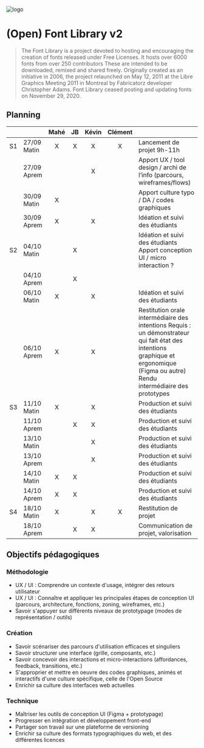 ![logo](https://en.wikipedia.org/wiki/Font_Library#/media/File:Open_Font_Library_logo.svg)
# (Open) Font Library v2

> The Font Library is a project devoted to hosting and encouraging the creation of fonts released under Free Licenses. It hosts over 6000 fonts from over 250 contributors These are intended to be downloaded, remixed and shared freely. Originally created as an initiative in 2006, the project relaunched on May 12, 2011 at the Libre Graphics Meeting 2011 in Montreal by Fabricatorz developer Christopher Adams.
> Font Library ceased posting and updating fonts on November 29, 2020.

## Planning
|    |             | Mahé | JB | Kévin | Clément |                                                                                                                                                                                    |
|----|-------------|:----:|:--:|:-----:|:-------:|------------------------------------------------------------------------------------------------------------------------------------------------------------------------------------|
| S1 | 27/09 Matin |   X  |  X |   X   |    X    | Lancement de projet 9h-11h                                                                                                                                                         |
|    | 27/09 Aprem |      |    |   X   |         | Apport UX / tool design / archi de l’info (parcours, wireframes/flows)                                                                                                             |
|    | 30/09 Matin |   X  |    |       |         | Apport culture typo / DA / codes graphiques                                                                                                                                        |
|    | 30/09 Aprem |   X  |    |   X   |         | Idéation et suivi des étudiants                                                                                                                                                    |
| S2 | 04/10 Matin |      |  X |       |         | Idéation et suivi des étudiants Apport conception UI / micro interaction ?                                                                                                         |
|    | 04/10 Aprem |      |  X |       |         |                                                                                                                                                                                    |
|    | 06/10 Matin |   X  |    |   X   |         | Idéation et suivi des étudiants                                                                                                                                                    |
|    | 06/10 Aprem |   X  |    |   X   |         | Restitution orale intermédiaire des intentions Requis : un démonstrateur qui fait état des intentions graphique et ergonomique (Figma ou autre) Rendu intermédiaire des prototypes |
| S3 | 11/10 Matin |   X  |    |   X   |         | Production et suivi des étudiants                                                                                                                                                  |
|    | 11/10 Aprem |      |  X |   X   |         | Production et suivi des étudiants                                                                                                                                                  |
|    | 13/10 Matin |      |    |   X   |         | Production et suivi des étudiants                                                                                                                                                  |
|    | 13/10 Aprem |      |    |   X   |         | Production et suivi des étudiants                                                                                                                                                  |
|    | 14/10 Matin |   X  |  X |       |         | Production et suivi des étudiants                                                                                                                                                  |
|    | 14/10 Aprem |   X  |  X |       |         | Production et suivi des étudiants                                                                                                                                                  |
| S4 | 18/10 Matin |   X  |    |   X   |    X    | Restitution de projet                                                                                                                                                              |
|    | 18/10 Aprem |      |  X |   X   |         | Communication de projet, valorisation                                                                                                                                              |

## Objectifs pédagogiques
### Méthodologie
- UX / UI : Comprendre un contexte d'usage, intégrer des retours utilisateur
- UX / UI : Connaître et appliquer les principales étapes de conception UI (parcours, architecture, fonctions, zoning, wireframes, etc.)
- Savoir s'appuyer sur différents niveaux de prototypage (modes de représentation / outils)
### Création
- Savoir scénariser des parcours d'utilisation efficaces et singuliers
- Savoir structurer une interface (grille, composants, etc.)
- Savoir concevoir des interactions et micro-interactions (affordances, feedback, transitions, etc.)
- S'approprier et mettre en oeuvre des codes graphiques, animés et interactifs d'une culture spécifique, celle de l'Open Source
- Enrichir sa culture des interfaces web actuelles
### Technique
- Maîtriser les outils de conception UI (Figma + prototypage)
- Progresser en intégration et développement front-end
- Partager son travail sur une plateforme de versioning
- Enrichir sa culture des formats typographiques du web, et des différentes licences
